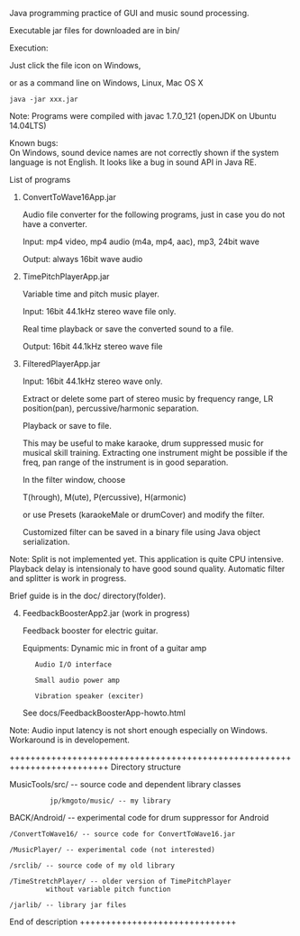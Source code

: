 Java programming practice of GUI and music sound processing.

Executable jar files for downloaded are in bin/

Execution:

  Just click the file icon on Windows,

  or as a command line on Windows, Linux, Mac OS X

    java -jar xxx.jar 

Note: Programs were compiled with javac 1.7.0_121 (openJDK on Ubuntu 14.04LTS)  

Known bugs:   
      On Windows, sound device names are not correctly shown
      if the system language is not English. It looks like
      a bug in sound API in Java RE.

List of programs

1) ConvertToWave16App.jar

   Audio file converter for the following programs,
   just in case you do not have a converter.
 
   Input: mp4 video, mp4 audio (m4a, mp4, aac), mp3, 24bit wave

   Output: always 16bit wave audio

2) TimePitchPlayerApp.jar

   Variable time and pitch music player.

   Input: 16bit 44.1kHz stereo wave file only. 

   Real time playback or save the converted sound to a file.

   Output: 16bit 44.1kHz stereo wave file

3) FilteredPlayerApp.jar

   Input: 16bit 44.1kHz stereo wave only. 

   Extract or delete some part of stereo music 
   by frequency range, LR position(pan), percussive/harmonic separation.

   Playback or save to file.

   This may be useful to make karaoke, drum suppressed music for
   musical skill training. Extracting one instrument might be possible
   if the freq, pan range of the instrument is in good separation.
   
   In the filter window, choose  

   T(hrough), M(ute), P(ercussive), H(armonic) 

   or use Presets (karaokeMale or drumCover) and modify the filter.

   Customized filter can be saved in a binary file using Java object
   serialization.

 Note: Split is not implemented yet.
   This application is quite CPU intensive.
   Playback delay is intensionaly to have good sound quality.
   Automatic filter and splitter is work in progress.

   Brief guide is in the doc/ directory(folder).

4) FeedbackBoosterApp2.jar (work in progress)

   Feedback booster for electric guitar.

   Equipments: Dynamic mic in front of a guitar amp

          Audio I/O interface

          Small audio power amp

          Vibration speaker (exciter)

   See docs/FeedbackBoosterApp-howto.html

  Note: Audio input latency is not short enough especially on Windows.
        Workaround is in developement.

+++++++++++++++++++++++++++++++++++++++++++++++++++++++++++++++++++++++++
Directory structure

MusicTools/src/ -- source code and dependent library classes

              jp/kmgoto/music/ -- my library

BACK/Android/ -- experimental code for drum suppressor for Android

    /ConvertToWave16/ -- source code for ConvertToWave16.jar 

    /MusicPlayer/ -- experimental code (not interested)

    /srclib/ -- source code of my old library

    /TimeStretchPlayer/ -- older version of TimePitchPlayer 
             without variable pitch function

    /jarlib/ -- library jar files 

End of description
++++++++++++++++++++++++++++++
